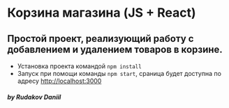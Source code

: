 # Корзина магазина (JS + React)
## Простой проект, реализующий работу с добавлением и удалением товаров в корзине.

- Установка проекта командой `npm install`
- Запуск при помощи команды `npm start`, сраница будет доступна по адресу [http://localhost:3000](http://localhost:3000)

##### by Rudakov Daniil
